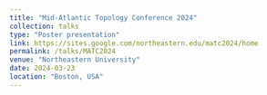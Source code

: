 ```yaml
---
title: "Mid-Atlantic Topology Conference 2024"
collection: talks
type: "Poster presentation"
link: https://sites.google.com/northeastern.edu/matc2024/home
permalink: /talks/MATC2024
venue: "Northeastern University"
date: 2024-03-23
location: "Boston, USA"
---
```

